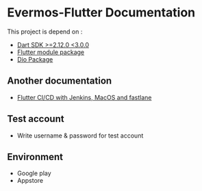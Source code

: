 # Evermos-Flutter Documentation
This project is depend on :
- [Dart SDK >=2.12.0 <3.0.0](https://dart.dev/get-dart)
- [Flutter module package](https://github.com/evermos/flutter-module)
- [Dio Package](https://pub.dev/packages/dio)


## **Another documentation**
- [Flutter CI/CD with Jenkins, MacOS and fastlane](https://github.com/evermos/evermos-flutter/wiki/Flutter-CI-CD)

## **Test account**

- Write username & password for test account

## **Environment**

- Google play
- Appstore